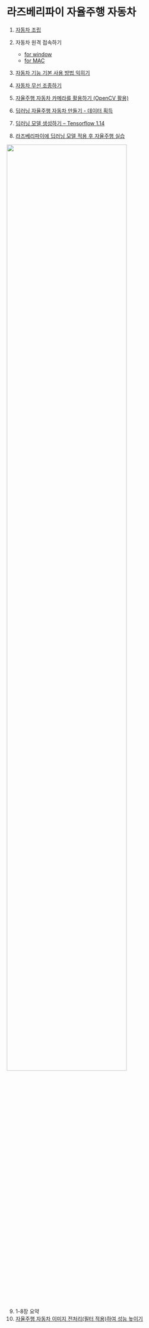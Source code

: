 # 라즈베리파이 자율주행 자동차

1. [자동차 조립](https://youtu.be/1Y5F0bxzvKY)
2. 자동차 원격 접속하기
    - [for window](https://youtu.be/6hZBRJsryvg)
    - [for MAC](https://youtu.be/zsEMhvE8G2E)

3. [자동차 기능 기본 사용 방법 익히기](https://youtu.be/GfY-pexAtH4)
4. [자동차 무선 조종하기](https://youtu.be/phPtrqeSEpk)
5. [자율주행 자동차 카메라를 활용하기 (OpenCV 활용)](https://youtu.be/naT3gB4Ca6o)
6. [딥러닝 자율주행 자동차 만들기 - 데이터 획득](https://youtu.be/Ua-28NoQoMI)
7. [딥러닝 모델 생성하기 – Tensorflow 1.14](https://youtu.be/TwUYbwHfTbA)
8. [라즈베리파이에 딥러닝 모델 적용 후 자율주행 실습](https://youtu.be/3B7BXFTVZpE)
<img width="80%" src="https://user-images.githubusercontent.com/49437396/226098768-a929f43d-b6e7-4ed9-8072-0b0f1a5b5c8d.gif"/>
  
9. 1-8장 요약
10. [자율주행 자동차 이미지 전처리(필터 적용)하여 성능 높이기](https://youtu.be/4HXiq--_LfA)
